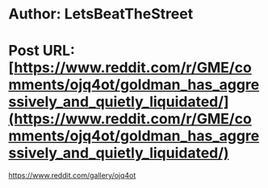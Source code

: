 # Author: LetsBeatTheStreet
# Post URL: [https://www.reddit.com/r/GME/comments/ojq4ot/goldman_has_aggressively_and_quietly_liquidated/](https://www.reddit.com/r/GME/comments/ojq4ot/goldman_has_aggressively_and_quietly_liquidated/)


https://www.reddit.com/gallery/ojq4ot